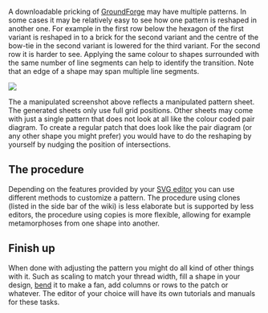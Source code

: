 A downloadable pricking of [GroundForge] may have multiple patterns. In some cases it may be relatively easy to see how one pattern is reshaped in another one. For example in the first row below the hexagon of the first variant is reshaped in to a brick for the second variant and the centre of the bow-tie in the second variant is lowered for the third variant. For the second row it is harder to see. Applying the same colour to shapes surrounded with the same number of line segments can help to identify the transition. Note that an edge of a shape may span multiple line segments.

[GroundForge]: https://d-bl.github.io/GroundForge/
[patterns]: https://github.com/d-bl/GroundForge/tree/gh-pages/patterns

![](https://raw.githubusercontent.com/wiki/d-bl/GroundForge/images/reshape.png)

The a manipulated screenshot above reflects a manipulated pattern sheet. The generated sheets only use full grid positions. Other sheets may come with just a single pattern that does not look at all like the colour coded pair diagram. To create a regular patch that does look like the pair diagram (or any other shape you might prefer) you would have to do the reshaping by yourself by nudging the position of intersections.

The procedure
-------------

Depending on the features provided by your [SVG editor] you can use different methods to customize a pattern.
The procedure using clones (listed in the side bar of the wiki) is less elaborate but is supported by less editors, the procedure using copies is more flexible, allowing for example metamorphoses from one shape into another. 

[SVG editor]: https://en.wikipedia.org/wiki/Comparison_of_vector_graphics_editors#File_format_support


Finish up
---------

When done with adjusting the pattern you might do all kind of other things with it. Such as scaling to match your thread width, fill a shape in your design, [bend] it to make a fan, add columns or rows to the patch or whatever. The editor of your choice will have its own tutorials and manuals for these tasks. 

[bend]: http://tavmjong.free.fr/INKSCAPE/MANUAL/html/Paths-LivePathEffects-BendTool.html
